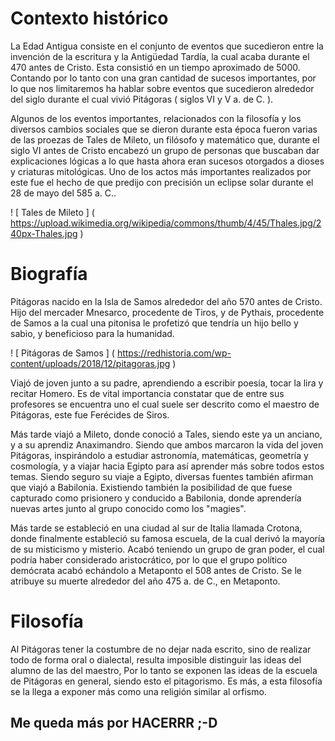 ﻿# Contexto histórico
La Edad Antigua consiste en el conjunto de eventos que sucedieron entre la invención de la escritura y la Antigüedad Tardía, la cual acaba durante el 470 antes de Cristo. Esta consistió en un tiempo aproximado de 5000. Contando por lo tanto con una gran cantidad de sucesos importantes, por lo que nos limitaremos ha hablar sobre eventos que sucedieron alrededor del siglo durante el cual vivió Pitágoras ( siglos VI y V a. de C. ).

Algunos de los eventos importantes, relacionados con la filosofía y los diversos cambios sociales que se dieron durante esta época fueron varias de las proezas de Tales de Mileto, un filósofo y matemático que, durante el siglo VI antes de Cristo encabezó un grupo de personas que buscaban dar explicaciones lógicas a lo que hasta ahora eran sucesos otorgados a dioses y criaturas mitológicas. Uno de los actos más importantes realizados por este fue el hecho de que predijo con precisión un eclipse solar durante el 28 de mayo del 585 a. C..

! [ Tales de Mileto ] ( https://upload.wikimedia.org/wikipedia/commons/thumb/4/45/Thales.jpg/240px-Thales.jpg )

# Biografía
Pitágoras nacido en la Isla de Samos  alrededor del año 570 antes de Cristo. Hijo del mercader Mnesarco, procedente de Tiros, y de Pythais, procedente de Samos a la cual una pitonisa le profetizó que tendría un hijo bello y sabio, y beneficioso para la humanidad.

! [ Pitágoras de Samos ] ( https://redhistoria.com/wp-content/uploads/2018/12/pitagoras.jpg )

Viajó de joven junto a su padre, aprendiendo a escribir poesía, tocar la lira y recitar Homero. Es de vital importancia constatar que de entre sus profesores se encuentra uno el cual suele ser descrito como el maestro de Pitágoras, este fue Ferécides de Siros.

Más tarde viajó a Mileto, donde conoció a Tales, siendo este ya un anciano, y a su aprendiz Anaximandro. Siendo que ambos marcaron la vida del joven Pitágoras, inspirándolo a estudiar astronomía, matemáticas, geometría y cosmología, y a viajar hacia Egipto para así aprender más sobre todos estos temas.
Siendo seguro su viaje a Egipto, diversas fuentes también afirman que viajó a Babilonia. Existiendo también la posibilidad de que fuese capturado como prisionero y conducido a Babilonia, donde aprendería nuevas artes junto al grupo conocido como los "magies".

Más tarde se estableció en una ciudad al sur de Italia llamada Crotona, donde finalmente estableció su famosa escuela, de la cual derivó la mayoría de su misticismo y misterio. Acabó teniendo un grupo de gran poder, el cual podría haber considerado aristocrático, por lo que el grupo político demócrata acabó echándolo a Metaponto el 508 antes de Cristo. Se le atribuye su muerte alrededor del año 475 a. de C., en Metaponto.

# Filosofía

Al Pitágoras tener la costumbre de no dejar nada escrito, sino de realizar todo de forma oral o dialectal, resulta imposible distinguir las ideas del alumno de las del maestro, Por lo tanto se exponen las ideas de la escuela de Pitágoras en general, siendo esto el pitagorismo. Es más, a esta filosofía se la llega a exponer más como una religión similar al orfismo.

## Me queda más por HACERRR ;-D


